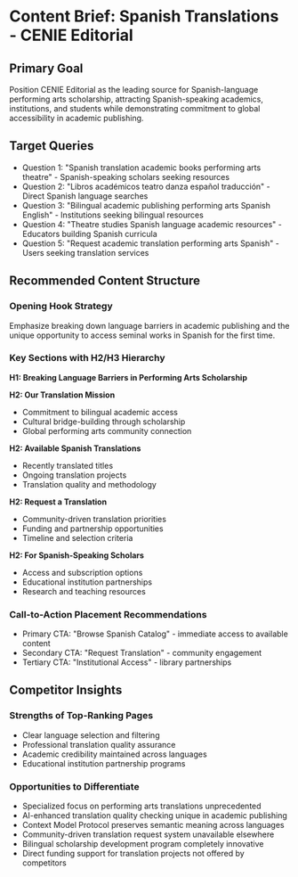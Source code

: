 # Content Brief: Spanish Translations - CENIE Editorial

## Primary Goal

Position CENIE Editorial as the leading source for Spanish-language performing arts scholarship, attracting Spanish-speaking academics, institutions, and students while demonstrating commitment to global accessibility in academic publishing.

## Target Queries

- Question 1: "Spanish translation academic books performing arts theatre" - Spanish-speaking scholars seeking resources
- Question 2: "Libros académicos teatro danza español traducción" - Direct Spanish language searches
- Question 3: "Bilingual academic publishing performing arts Spanish English" - Institutions seeking bilingual resources
- Question 4: "Theatre studies Spanish language academic resources" - Educators building Spanish curricula
- Question 5: "Request academic translation performing arts Spanish" - Users seeking translation services

## Recommended Content Structure

### Opening Hook Strategy

Emphasize breaking down language barriers in academic publishing and the unique opportunity to access seminal works in Spanish for the first time.

### Key Sections with H2/H3 Hierarchy

**H1: Breaking Language Barriers in Performing Arts Scholarship**

**H2: Our Translation Mission**

- Commitment to bilingual academic access
- Cultural bridge-building through scholarship
- Global performing arts community connection

**H2: Available Spanish Translations**

- Recently translated titles
- Ongoing translation projects
- Translation quality and methodology

**H2: Request a Translation**

- Community-driven translation priorities
- Funding and partnership opportunities
- Timeline and selection criteria

**H2: For Spanish-Speaking Scholars**

- Access and subscription options
- Educational institution partnerships  
- Research and teaching resources

### Call-to-Action Placement Recommendations

- Primary CTA: "Browse Spanish Catalog" - immediate access to available content
- Secondary CTA: "Request Translation" - community engagement
- Tertiary CTA: "Institutional Access" - library partnerships

## Competitor Insights

### Strengths of Top-Ranking Pages

- Clear language selection and filtering
- Professional translation quality assurance
- Academic credibility maintained across languages
- Educational institution partnership programs

### Opportunities to Differentiate

- Specialized focus on performing arts translations unprecedented
- AI-enhanced translation quality checking unique in academic publishing
- Context Model Protocol preserves semantic meaning across languages
- Community-driven translation request system unavailable elsewhere
- Bilingual scholarship development program completely innovative
- Direct funding support for translation projects not offered by competitors
